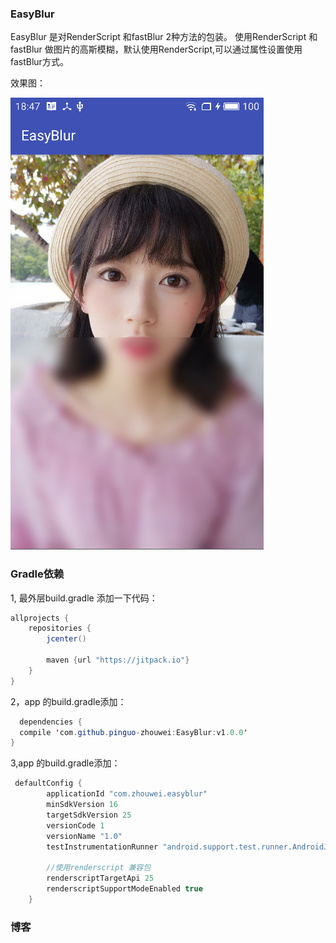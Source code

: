  
### EasyBlur
 
 EasyBlur 是对RenderScript 和fastBlur 2种方法的包装。
 使用RenderScript 和fastBlur 做图片的高斯模糊，默认使用RenderScript,可以通过属性设置使用fastBlur方式。
 
 效果图：
 
 ![效果图](simple.png)
 
### Gradle依赖

1, 最外层build.gradle 添加一下代码：

```java
allprojects {
    repositories {
        jcenter()
        
        maven {url "https://jitpack.io"}
    }
}
```

2，app 的build.gradle添加：

```java
  dependencies {
  compile 'com.github.pinguo-zhouwei:EasyBlur:v1.0.0'
}
```	

3,app 的build.gradle添加：

```java
 defaultConfig {
        applicationId "com.zhouwei.easyblur"
        minSdkVersion 16
        targetSdkVersion 25
        versionCode 1
        versionName "1.0"
        testInstrumentationRunner "android.support.test.runner.AndroidJUnitRunner"
         
        //使用renderscript 兼容包 
        renderscriptTargetApi 25
        renderscriptSupportModeEnabled true
    }
```

### 博客

	
	
